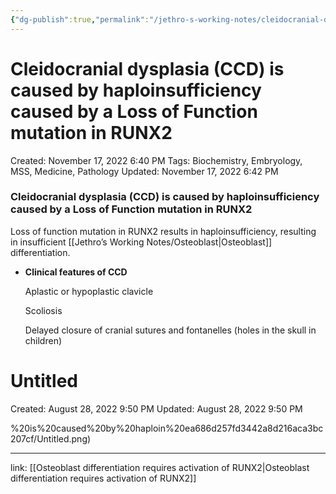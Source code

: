 ```yaml
---
{"dg-publish":true,"permalink":"/jethro-s-working-notes/cleidocranial-dysplasia-ccd-is-caused-by-haploin/","dgPassFrontmatter":true}
---
```



# Cleidocranial dysplasia (CCD) is caused by haploinsufficiency caused by a Loss of Function mutation in RUNX2

Created: November 17, 2022 6:40 PM
Tags: Biochemistry, Embryology, MSS, Medicine, Pathology
Updated: November 17, 2022 6:42 PM

### Cleidocranial dysplasia (CCD) is caused by haploinsufficiency caused by a Loss of Function mutation in RUNX2

Loss of function mutation in RUNX2 results in haploinsufficiency, resulting in insufficient [[Jethro’s Working Notes/Osteoblast\|Osteoblast]] differentiation.

- ************************************************Clinical features of CCD************************************************
    
    Aplastic or hypoplastic clavicle
    
    Scoliosis
    
    Delayed closure of cranial sutures and fontanelles (holes in the skull in children)
    
    
<div class="transclusion internal-embed is-loaded"><div class="markdown-embed">





# Untitled

Created: August 28, 2022 9:50 PM
Updated: August 28, 2022 9:50 PM

</div></div>
%20is%20caused%20by%20haploin%20ea686d257fd3442a8d216aca3bc207cf/Untitled.png)
    

---

link: [[Osteoblast differentiation requires activation of RUNX2\|Osteoblast differentiation requires activation of RUNX2]]